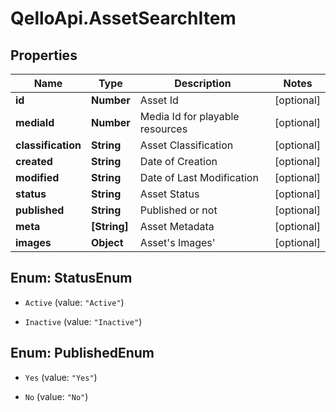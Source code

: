 # QelloApi.AssetSearchItem

## Properties
Name | Type | Description | Notes
------------ | ------------- | ------------- | -------------
**id** | **Number** | Asset Id | [optional] 
**mediaId** | **Number** | Media Id for playable resources | [optional] 
**classification** | **String** | Asset Classification | [optional] 
**created** | **String** | Date of Creation | [optional] 
**modified** | **String** | Date of Last Modification | [optional] 
**status** | **String** | Asset Status | [optional] 
**published** | **String** | Published or not | [optional] 
**meta** | **[String]** | Asset Metadata | [optional] 
**images** | **Object** | Asset&#39;s Images&#39; | [optional] 


<a name="StatusEnum"></a>
## Enum: StatusEnum


* `Active` (value: `"Active"`)

* `Inactive` (value: `"Inactive"`)




<a name="PublishedEnum"></a>
## Enum: PublishedEnum


* `Yes` (value: `"Yes"`)

* `No` (value: `"No"`)





